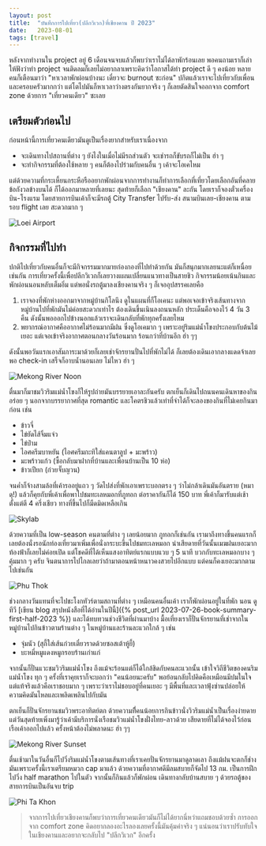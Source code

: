 ```yaml
---
layout: post
title:  "บันทึกการไปเที่ยว(ปลีกวิเวก)ที่เชียงคาน ปี 2023"
date:   2023-08-01
tags: [travel]
---
```


หลังจากทำงานใน project อยู่ 6 เดือนจนจบแล้วก็พบว่าเราไม่ได้ลาพักร้อนเลย พอคนถามเราก็เล่าให้ฟังว่าทำ project จนติดลมก็เลยไม่อยากลาเพราะคิดว่าโอกาสได้ทำ project ดี ๆ คงน้อย หลายคนก็เตือนมาว่า "หาเวลาพักผ่อนบ้างนะ เดี๋ยวจะ burnout ซะก่อน" ปกิตแล้วเราจะไปเที่ยวกับเพื่อนและครอบครัวมากกว่า แต่โตไปมันก็หาเวลาว่างตรงกันยากจริง ๆ ก็เลยตัดสินใจออกจาก comfort zone ด้วยการ "เที่ยวคนเดียว" ซะเลย

## เตรียมตัวก่อนไป
ก่อนหน้านี้การเที่ยวคนเดียวมันดูเป็นเรื่องยากสำหรับเราเนื่องจาก
- จะเดินทางไปสถานที่ต่าง ๆ ยังไงในเมื่อไม่มีรถส่วนตัว จะเช่ารถก็ขับรถก็ไม่เป็น ฮ่า ๆ
- จะทำกิจกรรมที่ต้องใช้หลาย ๆ คนก็ต้องไปร่วมกับคนอื่น ๆ เค้าจะโอเคไหม

แต่ด้วยความที่กระเหี้ยนกระหือรืออยากพักผ่อนจากการทำงานก็ทำการเลือกที่เที่ยวโดยเลือกอันที่คลายข้อกังวลข้างบนได้ ก็ได้ออกมาหลายที่เลยนะ สุดท้ายก็เลือก "เชียงคาน" ละกัน โดยเราก็จองตั๋วเครื่องบิน-โรงแรม โดยสายการบินเค้าก็จะมีรถตู้ City Transfer ไปรับ-ส่ง สนามบินเลย-เชียงคาน ตามรอบ flight เลย สะดวกมาก ๆ

![Loei Airport](/assets/2023-08-01/2023-08-01-loei-airport.jpg)

## กิจกรรมที่ไปทำ
ปกติไปเที่ยวกับคนอื่นก็จะมีกิจกรรมมากมายก่องกองที่ไปทำด้วยกัน มันก็สนุกมากเลยนะแต่ก็เหนื่อยเช่นกัน การเที่ยวครั้งนี้เพื่อปลีกวิเวกก็เลยวางแผนเปลี่ยนแนวทางเป็นสายชิว กิจกรรมน้อยเน้นกินและพักผ่อนนอนหลับเต็มอิ่ม แต่พอนั่งรถตู้มาลงเชียงคานจริง ๆ ก็เจออุปสรรคเลยคือ

1. เราจองที่พักห่างออกมาจากหมู่บ้านกิโลนึง ดูในแผนที่ก็โอเคนะ แต่พอเจอเข้าจริงเส้นทางจากหมู่บ้านไปที่พักมันไม่ค่อยสะดวกเท่าไร ต้องเดินขึ้นเนินลงถนนหลัก ประเด็นคือจองไว้ 4 วัน 3 คืน ดังนั้นพอออกไปข้างนอกแล้วเราจะเดินกลับที่พักทุกครั้งเลยไหม
2. พยากรณ์อากาศคืออากาศไม่ร้อนมากมีฝน ซึ่งดูโอเคมาก ๆ เพราะอยู่ริมแม่น้ำโขงประกอบกับต้นไม้เยอะ แต่เจอเข้าจริงอากาศตอนกลางวันร้อนมาก ร้อนกว่าที่บ้านอีก ฮ่า ๆๆ

ดังนั้นพอวันแรกเอาสัมภาระมาด้วยก็เลยเช่าจักรยานปั่นไปที่พักไม่ได้ ก็เลยต้องเดินเอากลางแดดจ้าเลย พอ check-in เสร็จก็อาบน้ำนอนเลย ไม่ไหว ฮ่า ๆ  

![Mekong River Noon](/assets/2023-08-01/2023-08-01-mekong-river-noon.jpg)

ตื่นมาก็มาชมวิวริมแม่น้ำโขงก็ให้รูปถ่ายมันบรรยายเอาละกันครับ ตกเย็นก็เดินไปถนนคนเดินหาของกินอร่อย ๆ นอกจากบรรยากาศที่สุด romantic และโคตรชิวแล้วเท่าที่จำได้ก็จะลองของกินที่ไม่เคยกินมาก่อน เช่น

- ข้าวจี่
- ไข่ยัดไส้จิ้มแจ่ว
- ไข่ป่าม
- ไอศครีมบาหยัน (ไอศครีมกะทิใส่แคนตาลูป + มะพร้าว)
- มะพร้าวแก้ว (ซื้อกลับมาฝากที่บ้านและเพื่อนบ้านเป็น 10 ห่อ)
- ข้าวเปียก (ก๋วยจั๊บญวน)

จนค่ำก็จ้างสามล้อที่เค้ารออยู่แถว ๆ วัดไปส่งที่พักเอาเพราะบอกตรง ๆ ว่าไม่กล้าเดินมันอันตราย (หมาดุ!) แล้วก็คุยกับพี่เค้าเพื่อพาไปชมทะเลหมอกที่ภูทอก ต่อราคากันก็ได้ 150 บาท พี่เค้าก็มารับแต่เช้าตั้งแต่ตี 4 ครึ่งเชียว ทางที่ขึ้นไปก็มืดมิดเหลือเกิน  

![Skylab](/assets/2023-08-01/2023-08-01-skylab.jpg)

ด้วยความที่เป็น low-season คนตามที่ต่าง ๆ เลยน้อยมาก ภูทอกก็เช่นกัน เรามาถึงทางขึ้นคนแรกก็เลยต้องนั่งรอนักท่องเที่ยวมาเพิ่มเพื่อนั่งกระบะขึ้นไปชมทะเลหมอก น่าเสียดายที่วันนั้นเมฆฝนเยอะมากท้องฟ้าก็เลยไม่ค่อยเปิด แต่โชคดีที่ได้เห็นแสงอาทิตย์แรกแบบแวบ ๆ 5 นาที บวกกับทะเลหมอกบาง ๆ คุ้มมาก ๆ ครับ จินตนาการไปไกลเลยว่าถ้ามาตอนหน้าหนาวคงสวยไปอีกแบบ แต่คนก็คงเยอะมากตามไปเช่นกัน  

![Phu Thok](/assets/2023-08-01/2023-08-01-phu-thok.jpg)

ช่วงกลางวันแทนที่จะไปชะโงกทัวร์ตามสถานที่ต่าง ๆ เหมือนคนอื่นเค้า เราก็พักผ่อนอยู่ในที่พัก นอน ดูทีวี [เขียน blog สรุปหนังสือที่ได้อ่านในปีนี้]({% post_url 2023-07-26-book-summary-first-half-2023 %}) และได้ทบทวนช่วงชีวิตที่ผ่านมาบ้าง มื้อเที่ยงเราก็ปั่นจักรยานที่เช่าจากในหมู่บ้านไปกินข้าวตามร้านต่าง ๆ ในหมู่บ้านและร้านละแวกใกล้ ๆ เช่น

- จุ่มนัว (สุกี้ใส่เส้นก๋วยเตี๋ยวราดด้วยซอสเต้าหู้ยี้)
- บะหมี่หมูแดงหมูกรอบร้านเก่าแก่

จากนั้นก็ปั่นแวะชมวิวริมแม่น้ำโขง ถึงแม้จะร้อนแต่ก็ได้ใกล้ชิดกับคนละแวกนั้น เข้าใจวิถีชีวิตของคนริมแม่น้ำโขง ทุก ๆ ครั้งที่เราคุยเราก็จะบอกว่า "คนน้อยนะครับ" พอย้อนกลับไปคิดคือเหมือนมีปมในใจ แต่แท้จริงแล้วคือเราชอบมาก ๆ เพราะว่าเราไม่ชอบอยู่ที่คนเยอะ ๆ มีพื้นที่และเวลาฟุ้งซ่านปล่อยให้ความคิดมันไหลและเพลิดเพลินไปกับมัน  

ตกเย็นก็ปั่นจักรยานชมวิวพระอาทิตย์ตก ด้วยความที่ึคนน้อยการกินข้าวนั่งวิวริมแม่น้ำเป็นเรื่องง่ายดาย แต่วันสุดท้ายเพิ่งมารู้ว่าเค้ามีบริการนั่งเรือชมวิวแม่น้ำโขงฝั่งไทย-ลาวด้วย เสียดายที่ไม่ได้จองไว้ก่อนเรือเค้าออกไปแล้ว ครั้งหน้าต้องไม่พลาดนะ ฮ่า ๆๆ

![Mekong River Sunset](/assets/2023-08-01/2023-08-01-mekong-river-sunset.jpg)

ตื่นเช้ามาในวันอื่นก็ไปวิ่งริมแม่น้ำโขงตามเส้นทางที่เราเคยปั่นจักรยานมาดูลาดเลา ถึงแม้ฝนจะตกก็ช่างมันเพราะครั้งนี้เราเตรียมหมวก cap มาแล้ว ด้วยความที่อากาศดีมีลมสบายก็จัดไป 13 กม. เป็นการฝึกไปวิ่ง half marathon ไปในตัว จากนั้นก็กินแล้วก็พักผ่อน เดินทางกลับบ้านสบาย ๆ ด้วยรถตู้ของสายการบินเป็นอันจบ trip

![Phi Ta Khon](/assets/2023-08-01/2023-08-01-phi-ta-khon.jpg)

> จากการไปเที่ยวเชียงคานก็พบว่าการเที่ยวคนเดียวมันก็ไม่ได้ยากนี่หว่าแถมชอบด้วยซ้ำ การออกจาก comfort zone คิดอยากลองอะไรลองเลยครั้งนี้มันคุ้มค่าจริง ๆ แน่นอนว่าเราปรับทับใจในเชียงคานและอยากจะกลับไป "ปลีกวิเวก" อีกครั้ง